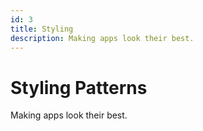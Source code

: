 ```yaml
---
id: 3
title: Styling
description: Making apps look their best.
---
```


# Styling Patterns

Making apps look their best.
